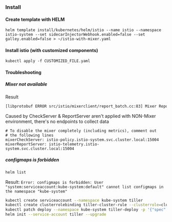 ### Install

#### Create template with HELM
```
helm template install/kubernetes/helm/istio --name istio --namespace istio-system --set sidecarInjectorWebhook.enabled=false --set galley.enabled=false > ~/istio-with-mixer.yaml
```

#### Install istio (with customized components)
```
kubectl apply -f CUSTOMIZED_FILE.yaml
```

#### Troubleshooting

##### Mixer not available
Result
```bash
[libprotobuf ERROR src/istio/mixerclient/report_batch.cc:83] Mixer Report failed with: UNAVAILABLE:Cluster not available
```
Caused by CheckServer & ReportServer aren't applied with NON-Mixer environment, there's no endpoints to collect data

```
# To disable the mixer completely (including metrics), comment out
# the following lines
mixerCheckServer: istio-policy.istio-system.svc.cluster.local:15004
mixerReportServer: istio-telemetry.istio-system.svc.cluster.local:15004
```


##### configmaps is forbidden
```bash
helm list
```
Result:
`Error: configmaps is forbidden: User "system:serviceaccount:kube-system:default" cannot list configmaps in the namespace "kube-system"`

```bash
kubectl create serviceaccount --namespace kube-system tiller
kubectl create clusterrolebinding tiller-cluster-rule --clusterrole=cluster-admin --serviceaccount=kube-system:tiller
kubectl patch deploy --namespace kube-system tiller-deploy -p '{"spec":{"template":{"spec":{"serviceAccount":"tiller"}}}}'      
helm init --service-account tiller --upgrade
```
 
